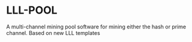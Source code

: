 # LLL-POOL
A multi-channel mining pool software for mining either the hash or prime channel. Based on new LLL templates
